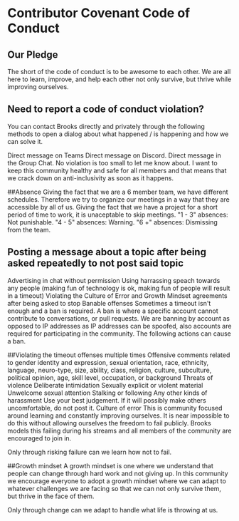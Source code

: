 # Contributor Covenant Code of Conduct

## Our Pledge
The short of the code of conduct is to be awesome to each other. We are all here to learn, improve, and help each other not only survive, but thrive while improving ourselves.

## Need to report a code of conduct violation?
You can contact Brooks directly and privately through the following methods to open a dialog about what happened / is happening and how we can solve it.

Direct message on Teams
Direct message on Discord.
Direct message in the Group Chat.
No violation is too small to let me know about. I want to keep this community healthy and safe for all members and that means that we crack down on anti-inclusivity as soon as it happens.

##Absence
Giving the fact that we are a 6 member team, we have different schedules. Therefore we try to organize our meetings in a way that they are accessible by all of us.
Giving the fact that we have a project for a short period of time to work, it is unaceptable to skip meetings.
"1 - 3" absences: Not punishable.
"4 - 5" absences: Warning.
"6 +" absences: Dismissing from the team.

## Posting a message about a topic after being asked repeatedly to not post said topic
Advertising in chat without permission
Using harrassing speach towards any people (making fun of technology is ok, making fun of people will result in a timeout)
Violating the Culture of Error and Growth Mindset agreements after being asked to stop
Banable offenses
Sometimes a timeout isn't enough and a ban is required. A ban is where a specific account cannot contribute to conversations, or pull requests. We are banning by account as opposed to IP addresses as IP addresses can be spoofed, also accounts are required for participating in the community. The following actions can cause a ban.

##Violating the timeout offenses multiple times
Offensive comments related to gender identity and expression, sexual orientation, race, ethnicity, language, neuro-type, size, ability, class, religion, culture, subculture, political opinion, age, skill level, occupation, or background
Threats of violence
Deliberate intimidation
Sexually explicit or violent material
Unwelcome sexual attention
Stalking or following
Any other kinds of harassment Use your best judgement. If it will possibly make others uncomfortable, do not post it.
Culture of error
This is community focused around learning and constantly improving ourselves. It is near impossible to do this without allowing ourselves the freedom to fail publicly. Brooks models this failing during his streams and all members of the community are encouraged to join in.

Only through risking failure can we learn how not to fail.

##Growth mindset
A growth mindset is one where we understand that people can change through hard work and not giving up. In this community we encourage everyone to adopt a growth mindset where we can adapt to whatever challenges we are facing so that we can not only survive them, but thrive in the face of them.

Only through change can we adapt to handle what life is throwing at us.
